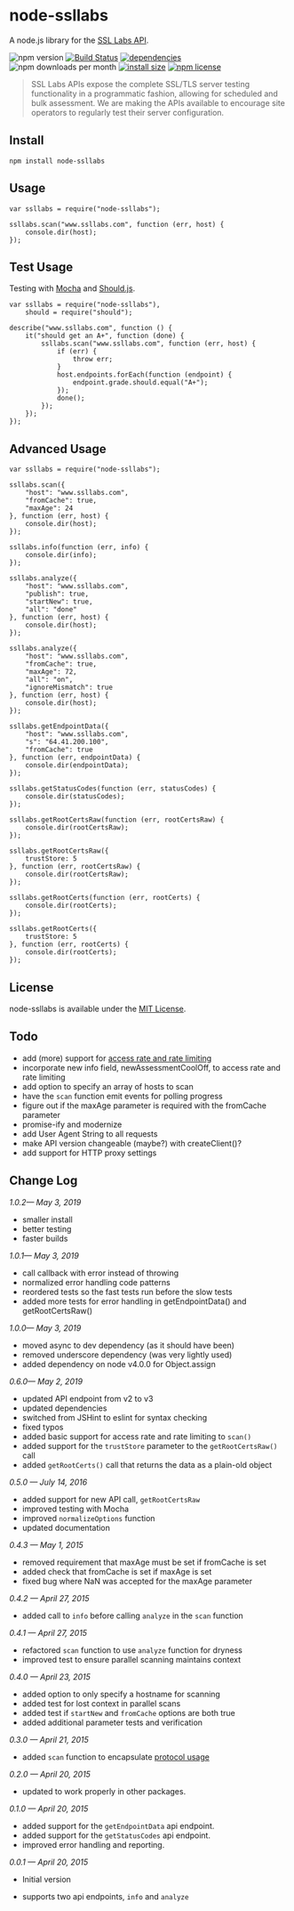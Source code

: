 # node-ssllabs

A node.js library for the [SSL Labs API][1].

![npm version](https://img.shields.io/npm/v/node-ssllabs.svg)
[![Build Status](https://travis-ci.org/keithws/node-ssllabs.svg?branch=master)](https://travis-ci.org/keithws/node-ssllabs)
[![dependencies](https://img.shields.io/david/keithws/node-ssllabs.svg)](https://david-dm.org/keithws/node-ssllabs)
![npm downloads per month](https://img.shields.io/npm/dm/node-ssllabs.svg)
[![install size](https://packagephobia.now.sh/badge?p=node-ssllabs)](https://packagephobia.now.sh/result?p=node-ssllabs)
[![npm license](https://img.shields.io/npm/l/node-ssllabs.svg?color=blue)](https://github.com/keithws/node-ssllabs/blob/master/LICENSE)


> SSL Labs APIs expose the complete SSL/TLS server testing functionality in a programmatic fashion, allowing for scheduled and bulk assessment. We are making the APIs available to encourage site operators to regularly test their server configuration.

## Install

	npm install node-ssllabs

## Usage

	var ssllabs = require("node-ssllabs");
	
	ssllabs.scan("www.ssllabs.com", function (err, host) {
		console.dir(host);
	});

## Test Usage

Testing with [Mocha][5] and [Should.js][6].

	var ssllabs = require("node-ssllabs"),
		should = require("should");
	
	describe("www.ssllabs.com", function () {
		it("should get an A+", function (done) {
			ssllabs.scan("www.ssllabs.com", function (err, host) {
				if (err) {
					throw err;
				}
				host.endpoints.forEach(function (endpoint) {
					endpoint.grade.should.equal("A+");
				});
				done();
			});
		});
	});

## Advanced Usage

	var ssllabs = require("node-ssllabs");
	
	ssllabs.scan({
		"host": "www.ssllabs.com",
		"fromCache": true,
		"maxAge": 24
	}, function (err, host) {
		console.dir(host);
	});
	
	ssllabs.info(function (err, info) {
		console.dir(info);
	});
	
	ssllabs.analyze({
		"host": "www.ssllabs.com",
		"publish": true,
		"startNew": true,
		"all": "done"
	}, function (err, host) {
		console.dir(host);
	});
	
	ssllabs.analyze({
		"host": "www.ssllabs.com",
		"fromCache": true,
		"maxAge": 72,
		"all": "on",
		"ignoreMismatch": true
	}, function (err, host) {
		console.dir(host);
	});
	
	ssllabs.getEndpointData({
		"host": "www.ssllabs.com",
		"s": "64.41.200.100",
		"fromCache": true
	}, function (err, endpointData) {
		console.dir(endpointData);
	});
	
	ssllabs.getStatusCodes(function (err, statusCodes) {
		console.dir(statusCodes);
	});
	
	ssllabs.getRootCertsRaw(function (err, rootCertsRaw) {
		console.dir(rootCertsRaw);
	});

	ssllabs.getRootCertsRaw({
		trustStore: 5
	}, function (err, rootCertsRaw) {
		console.dir(rootCertsRaw);
	});

	ssllabs.getRootCerts(function (err, rootCerts) {
		console.dir(rootCerts);
	});

	ssllabs.getRootCerts({
		trustStore: 5
	}, function (err, rootCerts) {
		console.dir(rootCerts);
	});


## License

node-ssllabs is available under the [MIT License][2].

## Todo

* add (more) support for [access rate and rate limiting][4]
* incorporate new info field, newAssessmentCoolOff, to access rate and rate limiting
* add option to specify an array of hosts to scan
* have the `scan` function emit events for polling progress
* figure out if the maxAge parameter is required with the fromCache parameter
* promise-ify and modernize
* add User Agent String to all requests
* make API version changeable (maybe?) with createClient()?
* add support for HTTP proxy settings

## Change Log

*1.0.2— May 3, 2019*

* smaller install
* better testing
* faster builds

*1.0.1— May 3, 2019*

* call callback with error instead of throwing
* normalized error handling code patterns
* reordered tests so the fast tests run before the slow tests
* added more tests for error handling in getEndpointData() and getRootCertsRaw()

*1.0.0— May 3, 2019*

* moved async to dev dependency (as it should have been)
* removed underscore dependency (was very lightly used)
* added dependency on node v4.0.0 for Object.assign

*0.6.0— May 2, 2019*

* updated API endpoint from v2 to v3
* updated dependencies
* switched from JSHint to eslint for syntax checking
* fixed typos
* added basic support for access rate and rate limiting to `scan()`
* added support for the `trustStore` parameter to the `getRootCertsRaw()` call
* added `getRootCerts()` call that returns the data as a plain-old object

*0.5.0 — July 14, 2016*

* added support for new API call, `getRootCertsRaw`
* improved testing with Mocha
* improved `normalizeOptions` function
* updated documentation

*0.4.3 — May 1, 2015*

* removed requirement that maxAge must be set if fromCache is set
* added check that fromCache is set if maxAge is set
* fixed bug where NaN was accepted for the maxAge parameter

*0.4.2 — April 27, 2015*

* added call to `info` before calling `analyze` in the `scan` function

*0.4.1 — April 27, 2015*

* refactored `scan` function to use `analyze` function for dryness
* improved test to ensure parallel scanning maintains context

*0.4.0 — April 23, 2015*

* added option to only specify a hostname for scanning
* added test for lost context in parallel scans
* added test if `startNew` and `fromCache` options are both true
* added additional parameter tests and verification

*0.3.0 — April 21, 2015*

* added `scan` function to encapsulate [protocol usage][3]

*0.2.0 — April 20, 2015*

* updated to work properly in other packages.

*0.1.0 — April 20, 2015*

* added support for the `getEndpointData` api endpoint.
* added support for the `getStatusCodes` api endpoint.
* improved error handling and reporting.

*0.0.1 — April 20, 2015*

* Initial version
* supports two api endpoints, `info` and `analyze`


  [1]: https://www.ssllabs.com/projects/ssllabs-apis/
  [2]: https://github.com/keithws/node-ssllabs/blob/master/LICENSE
  [3]: https://github.com/ssllabs/ssllabs-scan/blob/master/ssllabs-api-docs.md#protocol-usage
  [4]: https://github.com/ssllabs/ssllabs-scan/blob/master/ssllabs-api-docs.md#access-rate-and-rate-limiting
  [5]: http://mochajs.org
  [6]: http://shouldjs.github.io
